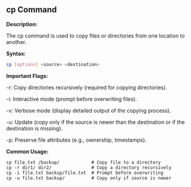 ## cp Command
**Description:**

The cp command is used to copy files or directories from one location to another.

**Syntax:**
```bash
cp [options] <source> <destination>
```

**Important Flags:**

-r: Copy directories recursively (required for copying directories).

-i: Interactive mode (prompt before overwriting files).

-v: Verbose mode (display detailed output of the copying process).

-u: Update (copy only if the source is newer than the destination or if the destination is missing).

-p: Preserve file attributes (e.g., ownership, timestamps).

**Common Usage:**
```
cp file.txt /backup/            # Copy file to a directory
cp -r dir1/ dir2/               # Copy a directory recursively
cp -i file.txt backup/file.txt  # Prompt before overwriting
cp -u file.txt backup/          # Copy only if source is newer
```